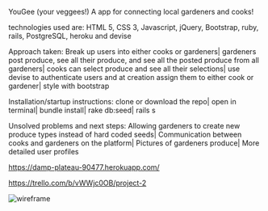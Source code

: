 YouGee (your veggees!) A app for connecting local gardeners and cooks!

technologies used are: HTML 5, CSS 3, Javascript, jQuery, Bootstrap, ruby, rails, PostgreSQL, heroku and devise

Approach taken:
Break up users into either cooks or gardeners|
gardeners post produce, see all their produce, and see all the posted produce from all gardeners|
cooks can select produce and see all their selections|
use devise to authenticate users and at creation assign them to either cook or gardener|
style with bootstrap

Installation/startup instructions:
clone or download the repo|
open in terminal|
bundle install|
rake db:seed|
rails s

Unsolved problems and next steps:
Allowing gardeners to create new produce types instead of hard coded seeds|
Communication between cooks and gardeners on the platform|
Pictures of gardeners produce|
More detailed user profiles

https://damp-plateau-90477.herokuapp.com/

https://trello.com/b/vWWjc0OB/project-2

![wireframe](/project2wireframe.png)
